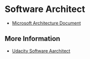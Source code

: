 # Software Architect

* [Microsoft Architecture Document](https://docs.microsoft.com/en-us/previous-versions/msp-n-p/ff650706(v=pandp.10))
## More Information

* [Udacity Software Aarchitect](https://www.youtube.com/playlist?list=PLAwxTw4SYaPkMTetlG7xKWaI5ZAZFX8fL)